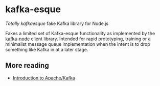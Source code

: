 # kafka-esque
_Totally kafkaesque_ fake Kafka library for Node.js

Fakes a limited set of Kafka-esque functionality as implemented by the [kafka-node](https://github.com/SOHU-Co/kafka-node) client library. Intended for rapid prototyping, training or a minimalist message queue implementation when the intent is to drop something like Kafka in at a later stage.


## More reading
* [Introduction to Apache/Kafka](https://kafka.apache.org/documentation.html#introduction)
